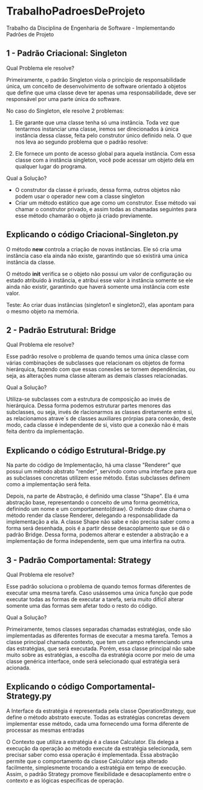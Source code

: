 # TrabalhoPadroesDeProjeto
Trabalho da Disciplina de Engenharia de Software - Implementando Padrões de Projeto

## 1 - Padrão Criacional: Singleton
Qual Problema ele resolve?

Primeiramente, o padrão Singleton viola o princípio de responsabilidade única, um conceito de desenvolvimento de software orientado à objetos que define que uma classe deve ter apenas uma responsabilidade, deve ser responsável por uma parte única do software.

No caso do Singleton, ele resolve 2 problemas:

1. Ele garante que uma classe tenha só uma instância. Toda vez que tentarmos instanciar uma classe, iremos ser direcionados à única instância dessa classe, feita pelo construtor único definido nela. O que nos leva ao segundo problema que o padrão resolve:

2. Ele fornece um ponto de acesso global para aquela instância. Com essa classe com a instância singleton, você pode acessar um objeto dela em qualquer lugar do programa.

Qual a Solução?

- O construtor da classe é privado, dessa forma, outros objetos não podem usar o operador new com a classe singleton
- Criar um método estático que age como um construtor. Esse método vai chamar o construtor privado, e assim todas as chamadas seguintes para esse método chamarão o objeto já criado previamente.

## Explicando o código Criacional-Singleton.py
O método __new__ controla a criação de novas instâncias. Ele só cria uma instância caso ela ainda não existe, garantindo que só existirá uma única instância da classe.

O método __init__ verifica se o objeto não possui um valor de configuração ou estado atribuído à instância, e atribui esse valor à instância somente se ele ainda não existir, garantindo que haverá somente uma instância com este valor.

Teste: Ao criar duas instâncias (singleton1 e singleton2), elas apontam para o mesmo objeto na memória.

## 2 - Padrão Estrutural: Bridge
Qual Problema ele resolve?

Esse padrão resolve o problema de quando temos uma única classe com várias combinações de subclasses que relacionam os objetos de forma hierárquica, fazendo com que essas conexões se tornem dependências, ou seja, as alterações numa classe alteram as demais classes relacionadas.

Qual a Solução?

Utiliza-se subclasses com a estrutura de composição ao invés de hierárquica. Dessa forma podemos estruturar partes menores das subclasses, ou seja, invés de rlacionarmos as classes diretamente entre si, as relacionamos atrave´s de classes auxiliares prórpias para conexão, deste modo, cada classe é independente de si, visto que a conexão não é mais feita dentro da implementação.

## Explicando o código Estrutural-Bridge.py
Na parte do código de Implementação, há uma classe "Renderer" que possui um método abstrato "render", servindo como uma interface para que as subclasses concretas utilizem esse método. Estas subclasses definem como a implementação será feita.

Depois, na parte de Abstração, é definido uma classe "Shape". Ela é uma abstração base, representando o conceito de uma forma geométrica, definindo um nome e um comportamento(draw). O método draw chama o método render da classe Renderer, delegando a responsabilidade da implementação a ela. A classe Shape não sabe e não precisa saber como a forma será desenhada, pois é a partir desse desacoplamento que se dá o padrão Bridge. Dessa forma, podemos alterar e estender a abstração e a implementação de forma independente, sem que uma interfira na outra.

## 3 - Padrão Comportamental: Strategy
Qual Problema ele resolve?

Esse padrão soluciona o problema de quando temos formas diferentes de executar uma mesma tarefa. Caso usássemos uma única função que pode executar todas as formas de executar a tarefa, seria muito difícil alterar somente uma das formas sem afetar todo o resto do código.

Qual a Solução?

Primeiramente, temos classes separadas chamadas estratégias, onde são implementadas as diferentes formas de executar a mesma tarefa. Temos a classe principal chamada contexto, que tem um campo referenciando uma das estratégias, que será executada. Porém, essa classe principal não sabe muito sobre as estratégias, a escolha da estratégia ocorre por meio de uma classe genérica interface, onde será selecionado qual estratégia será acionada.

## Explicando o código Comportamental-Strategy.py

A Interface da estratégia é representada pela classe OperationStrategy, que define o método abstrato execute. Todas as estratégias concretas devem implementar esse método, cada uma fornecendo uma forma diferente de processar as mesmas entradas

O Contexto que utiliza a estratégia é a classe Calculator. Ela delega a execução da operação ao método execute da estratégia selecionada, sem precisar saber como essa operação é implementada. Essa abstração permite que o comportamento da classe Calculator seja alterado facilmente, simplesmente trocando a estratégia em tempo de execução. Assim, o padrão Strategy promove flexibilidade e desacoplamento entre o contexto e as lógicas específicas de operação.
